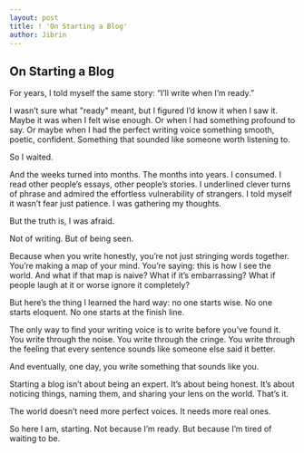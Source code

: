 ```yaml
---
layout: post
title: ! 'On Starting a Blog'
author: Jibrin
---
```


## On Starting a Blog

For years, I told myself the same story: “I’ll write when I’m ready.”

I wasn’t sure what "ready" meant, but I figured I’d know it when I saw it. Maybe it was when I felt wise enough. Or when I had something profound to say. Or maybe when I had the perfect writing voice something smooth, poetic, confident. Something that sounded like someone worth listening to.

So I waited.

And the weeks turned into months. The months into years. I consumed. I read other people’s essays, other people’s stories. I underlined clever turns of phrase and admired the effortless vulnerability of strangers. I told myself it wasn’t fear just patience. I was gathering my thoughts.

But the truth is, I was afraid.

Not of writing. But of being seen.

Because when you write honestly, you’re not just stringing words together. You’re making a map of your mind. You’re saying: this is how I see the world. And what if that map is naive? What if it’s embarrassing? What if people laugh at it or worse ignore it completely?

But here’s the thing I learned the hard way: no one starts wise. No one starts eloquent. No one starts at the finish line.

The only way to find your writing voice is to write before you’ve found it. You write through the noise. You write through the cringe. You write through the feeling that every sentence sounds like someone else said it better.

And eventually, one day, you write something that sounds like you.

Starting a blog isn’t about being an expert. It’s about being honest. It’s about noticing things, naming them, and sharing your lens on the world. That’s it.

The world doesn’t need more perfect voices. It needs more real ones.

So here I am, starting. Not because I’m ready. But because I’m tired of waiting to be.

